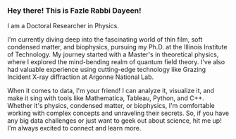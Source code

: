 ### Hey there! This is Fazle Rabbi Dayeen!
I am a Doctoral Researcher in Physics.

I'm currently diving deep into the fascinating world of thin film, soft condensed matter, and biophysics, pursuing my Ph.D. at the Illinois Institute of Technology. My journey started with a Master's in theoretical physics, where I explored the mind-bending realm of quantum field theory. I've also had valuable experience using cutting-edge technology like Grazing Incident X-ray diffraction at Argonne National Lab.

When it comes to data, I'm your friend! I can analyze it, visualize it, and make it sing with tools like Mathematica, Tableau, Python, and C++. Whether it's physics, condensed matter, or biophysics, I'm comfortable working with complex concepts and unraveling their secrets. So, if you have any big data challenges or just want to geek out about science, hit me up! I'm always excited to connect and learn more.
<!--
**frdayeen/frdayeen** is a ✨ _special_ ✨ repository because its `README.md` (this file) appears on your GitHub profile.

Here are some ideas to get you started:

- 🔭 I’m currently working on ...
- 🌱 I’m currently learning ...
- 👯 I’m looking to collaborate on ...
- 🤔 I’m looking for help with ...
- 💬 Ask me about ...
- 📫 How to reach me: ...
- 😄 Pronouns: ...
- ⚡ Fun fact: ...
-->
